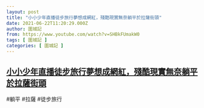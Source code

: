 ```yaml
---
layout: post
title: "小小少年直播徒步旅行夢想成網紅，殘酷現實無奈躺平於拉薩街頭"
date: 2021-06-22T11:20:29.000Z
author: 圍城記
from: https://www.youtube.com/watch?v=SHBkFUmakW0
tags: [ 圍城記 ]
categories: [ 圍城記 ]
---
```

<!--1624360829000-->
[小小少年直播徒步旅行夢想成網紅，殘酷現實無奈躺平於拉薩街頭](https://www.youtube.com/watch?v=SHBkFUmakW0)
------

<div>
#躺平 #拉薩 #徒步旅行
</div>
